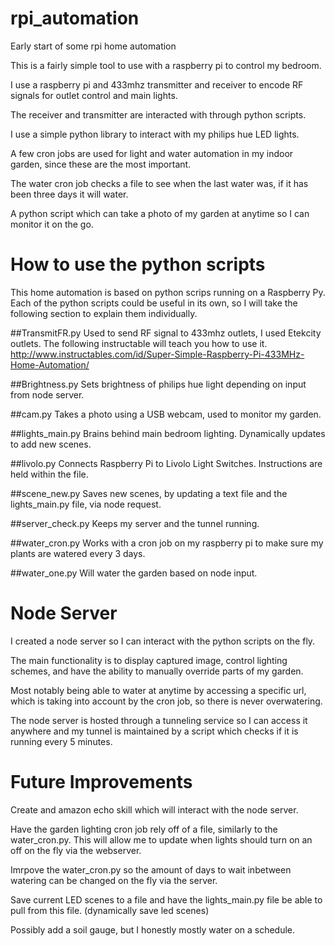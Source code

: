 # rpi_automation
Early start of some rpi home automation

This is a fairly simple tool to use with a raspberry pi to control my bedroom.

I use a raspberry pi and 433mhz transmitter and receiver to encode RF signals for outlet control and main lights.

The receiver and transmitter are interacted with through python scripts.

I use a simple python library to interact with my philips hue LED lights.

A few cron jobs are used for light and water automation in my indoor garden, since these are the most important.

The water cron job checks a file to see when the last water was, if it has been three days it will water.

A python script which can take a photo of my garden at anytime so I can monitor it on the go.

# How to use the python scripts

This home automation is based on python scrips running on a Raspberry Py. Each of the python scripts could be useful in its own, so I will take the following section to explain them individually. 

##TransmitFR.py
Used to send RF signal to 433mhz outlets, I used Etekcity outlets. The following instructable will teach you how to use it. 
http://www.instructables.com/id/Super-Simple-Raspberry-Pi-433MHz-Home-Automation/

##Brightness.py
Sets brightness of philips hue light depending on input from node server. 

##cam.py
Takes a photo using a USB webcam, used to monitor my garden.

##lights_main.py
Brains behind main bedroom lighting. Dynamically updates to add new scenes.

##livolo.py
Connects Raspberry Pi to Livolo Light Switches. Instructions are held within the file.

##scene_new.py
Saves new scenes, by updating a text file and the lights_main.py file, via node request.

##server_check.py
Keeps my server and the tunnel running.

##water_cron.py
Works with a cron job on my raspberry pi to make sure my plants are watered every 3 days.

##water_one.py
Will water the garden based on node input.

# Node Server

I created a node server so I can interact with the python scripts on the fly.

The main functionality is to display captured image, control lighting schemes, and have the ability to manually override parts of my garden.

Most notably being able to water at anytime by accessing a specific url, which is taking into account by the cron job, so there is never overwatering.

The node server is hosted through a tunneling service so I can access it anywhere and my tunnel is maintained by a script which checks if it is running every 5 minutes. 

# Future Improvements

Create and amazon echo skill which will interact with the node server.

Have the garden lighting cron job rely off of a file, similarly to the water_cron.py. This will allow me to update when lights should turn on an off on the fly via the webserver.

Imrpove the water_cron.py so the amount of days to wait inbetween watering can be changed on the fly via the server.

Save current LED scenes to a file and have the lights_main.py file be able to pull from this file. (dynamically save led scenes)

Possibly add a soil gauge, but I honestly mostly water on a schedule. 
